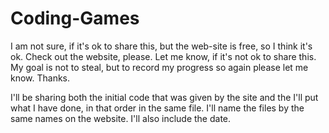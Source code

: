 # Coding-Games
I am not sure, if it's ok to share this, but the web-site is free, so I think it's ok. Check out the website, please. Let me know, if it's not ok to share this. My goal is not to steal, but to record my progress so again please let me know. Thanks.

I'll be sharing both the initial code that was given by the site and the I'll put what I have done, in that order in the same file. I'll name the files by the same names on the website. I'll also include the date.
